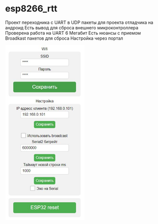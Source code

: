 # esp8266_rtt

Проект переходника с UART в UDP пакеты для проекта отладчика на андроид
Есть вывод для сброса внешнего микроконтроллера
Проверена работа на UART 6 Мегабит
Есть нюансы с приемом Broadkast пакетов для сброса
Настройка через портал

<img src="img.jpg" width="256"/>
